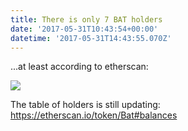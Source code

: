 ```yaml
---
title: There is only 7 BAT holders
date: '2017-05-31T10:43:54+00:00'
datetime: '2017-05-31T14:43:55.070Z'
---
```

...at least according to etherscan: 

![](https://image.prntscr.com/image/4931e76a04bf4881b477e71a19ad3e7a.png)

The table of holders is still updating: https://etherscan.io/token/Bat#balances